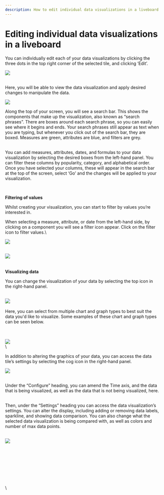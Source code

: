 ```yaml
---
description: How to edit individual data visualizations in a liveboard in ThoughtSpot
---
```


# Editing individual data visualizations in a liveboard

You can individually edit each of your data visualizations by clicking the three dots in the top right corner of the selected tile, and clicking ‘Edit’.&#x20;

![](https://lh7-us.googleusercontent.com/XekjWpIg\_DAj37E9NhuNpSsQz0RG-8XPvIIph\_UEXkMDXaQGJpYt\_VKu83cKQ1-0Q3sVVpHqXbGYInXKmQT1pKq-4-JvsmNevORYg3O-DDSy3tEkyFDAaYhGGXyj6GHEBTnhC9EZaDhLQdy4Qwj9gIA)

\
Here, you will be able to view the data visualization and apply desired changes to manipulate the data.

&#x20;![](https://lh7-us.googleusercontent.com/kpI4QmUQCvCO0Y-d\_3Y\_Ja2q7NOhDd3soshKShGpAGHH08\_rJJbZvCfhP1wx1kXG-AxD7\_VUVTpopEHqO4MEhOENWl3DAYzOioFPYuHcFBQAeBG8i-y\_ZAK4sJ36WXTrWFuNGF-CMj83NE0r3Fz3-Uk)



Along the top of your screen, you will see a search bar. This shows the components that make up the visualization, also known as “search phrases”. There are boxes around each search phrase, so you can easily see where it begins and ends. Your search phrases still appear as text when you are typing, but whenever you click out of the search bar, they are boxed. Measures are green, attributes are blue, and filters are grey.&#x20;

\
You can add measures, attributes, dates, and formulas to your data visualization by selecting the desired boxes from the left-hand panel. You can filter these columns by popularity, category, and alphabetical order. Once you have selected your columns, these will appear in the search bar at the top of the screen, select ‘Go’ and the changes will be applied to your visualization.

<img src="https://lh7-us.googleusercontent.com/luHCUiIrdsPaWLiC3I8R1CuY6tow3-Go_fFhuoRWtamNQ9V1EGtmjrpipcxgWPaO7lH-ov044a3ySiMfgdxaLjFoNl4t_lGcWJPg0ncS2VHlsXHJIDwTBqUr4MC-JXN-8Slg7OrKok3WreHcHyf6rt4" alt="" data-size="original">

\
**Filtering of values**&#x20;

Whilst creating your visualization, you can start to filter by values you’re interested in.

When selecting a measure, attribute, or date from the left-hand side, by clicking on a component you will see a filter icon appear. Click on the filter icon to filter values.\


![](https://lh7-us.googleusercontent.com/CaJEDj14KYWt7s0osgPhKn5Rofy9jBqfes482Ug86pMiD5ayrg25d0jsQBCNIFbh8ZGnkXXvCaDUX8mfwNwXlvRcTf7kS6UNyKRaZy7B9TpzYxYLQs\_9d5ZYfJZgns3ETuS2pwFz-REup4DLQ1rMPhg)

\
![](https://lh7-us.googleusercontent.com/1whPyJYeCOtEQOJhxi9NCK7yV61O9KKWMKkBdW3WUfiPtb87p36fmH6VF88B\_qc2YjbcKNpGRs39oUfBwCpR8UtXrkqOd4FfnEuedr-Ugsyz2oU7HYf8oa83uAUP197Izt\_rcaXj1WTR6f\_IPplm1ko)\
\
\
**Visualizing data**

You can change the visualization of your data by selecting the top icon in the right-hand panel.

\
![](https://lh7-us.googleusercontent.com/DF2UrCJdkFovgGjNo1NicGZusx0skkZ66U2Ur2qT6fnjn3yy1BnSlLTTYPJVlEw4g7bJDukQ2MbWyDGH6yk9mg\_ZTeixuN2sH9mLHWHpfvmkyUFDBKBByZkXvMDqfG0ZcSy5KGzRIB0QlU\_ROiJ2fXg)\
\
Here, you can select from multiple chart and graph types to best suit the data you'd like to visualize. Some examples of these chart and graph types can be seen below.&#x20;

\
\
![](https://lh7-us.googleusercontent.com/DcAgluaxu2g90R2nM996PYgIAti3dVc8RhzCoYONgQ9b\_ndERIfsrZz4rkEYPw0zcCvj92vzu24ZhUnvICBevtJbRcS9geIK-9Nj1WIRF\_ffDPdRl4WodYgc50XwjPc5eFJeflz71QD\_QtlZQ01FEdQ)\
\


In addition to altering the graphics of your data, you can access the data tile’s settings by selecting the cog icon in the right-hand panel.

&#x20;![](https://lh7-us.googleusercontent.com/CJcK6OdvLjpF7pobTviVeZ1vu-OnDcvtJFkTrZ9J17o6izGPRbOTuoYlkoR91WDs1r-FWH7YzA4Hk1IgRrAnb-HjmfzNJUL21zYh14ssPGE16htcwHOhsV2lVtS3piSI5x3r461NrPRI1hxFz7NacAE)

\
Under the “Configure” heading, you can amend the Time axis, and the data that is being visualized, as well as the data that is not being visualized, here.

\
Then, under the “Settings” heading you can access the data visualization’s settings. You can alter the display, including adding or removing data labels, sparkline, and showing data comparison. You can also change what the selected data visualization is being compared with, as well as colors and number of max data points.&#x20;

\
![](https://lh7-us.googleusercontent.com/ep9QblRlgXTIxrjUiHyKX3q\_DILelJNY1nct8jkCkUA-4CcuW47t5XPOvqGNVy0pXMKp9BdmHQT-YHykuvh13FLVaXk1rc56wiso5tAeHJJ2oPcE-F1wGJcTvNDScAqNrM52y7GZTnk6IQu1dI-sfSo)\
\
\
\
\
\
\
\
\
\

